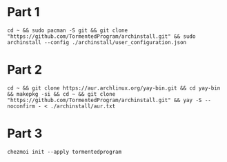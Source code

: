 # Part 1
```cd ~ && sudo pacman -S git && git clone "https://github.com/TormentedProgram/archinstall.git" && sudo archinstall --config ./archinstall/user_configuration.json```

# Part 2
```cd ~ && git clone https://aur.archlinux.org/yay-bin.git && cd yay-bin && makepkg -si && cd ~ && git clone "https://github.com/TormentedProgram/archinstall.git" && yay -S --noconfirm - < ./archinstall/aur.txt```

# Part 3
```chezmoi init --apply tormentedprogram```
